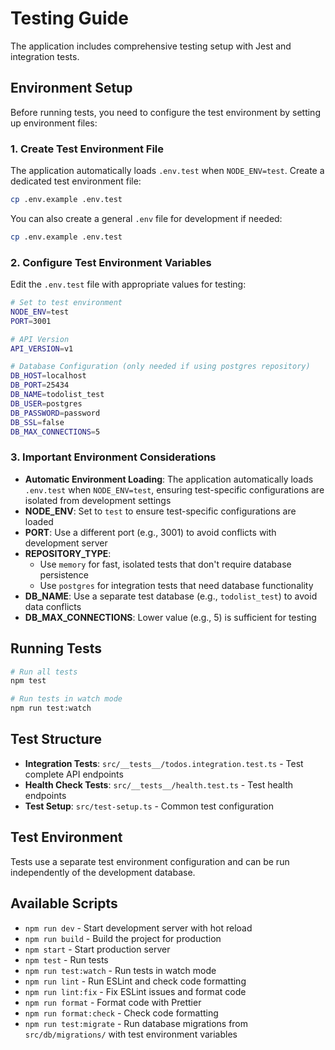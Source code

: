 # Testing Guide

The application includes comprehensive testing setup with Jest and integration tests.

## Environment Setup

Before running tests, you need to configure the test environment by setting up environment files:

### 1. Create Test Environment File

The application automatically loads `.env.test` when `NODE_ENV=test`. Create a dedicated test environment file:

```bash
cp .env.example .env.test
```

You can also create a general `.env` file for development if needed:

```bash
cp .env.example .env.test
```

### 2. Configure Test Environment Variables

Edit the `.env.test` file with appropriate values for testing:

```bash
# Set to test environment
NODE_ENV=test
PORT=3001

# API Version
API_VERSION=v1

# Database Configuration (only needed if using postgres repository)
DB_HOST=localhost
DB_PORT=25434
DB_NAME=todolist_test
DB_USER=postgres
DB_PASSWORD=password
DB_SSL=false
DB_MAX_CONNECTIONS=5
```

### 3. Important Environment Considerations

- **Automatic Environment Loading**: The application automatically loads `.env.test` when `NODE_ENV=test`, ensuring test-specific configurations are isolated from development settings
- **NODE_ENV**: Set to `test` to ensure test-specific configurations are loaded
- **PORT**: Use a different port (e.g., 3001) to avoid conflicts with development server
- **REPOSITORY_TYPE**:
  - Use `memory` for fast, isolated tests that don't require database persistence
  - Use `postgres` for integration tests that need database functionality
- **DB_NAME**: Use a separate test database (e.g., `todolist_test`) to avoid data conflicts
- **DB_MAX_CONNECTIONS**: Lower value (e.g., 5) is sufficient for testing

## Running Tests

```bash
# Run all tests
npm test

# Run tests in watch mode
npm run test:watch
```

## Test Structure

- **Integration Tests**: `src/__tests__/todos.integration.test.ts` - Test complete API endpoints
- **Health Check Tests**: `src/__tests__/health.test.ts` - Test health endpoints
- **Test Setup**: `src/test-setup.ts` - Common test configuration

## Test Environment

Tests use a separate test environment configuration and can be run independently of the development database.

## Available Scripts

- `npm run dev` - Start development server with hot reload
- `npm run build` - Build the project for production
- `npm start` - Start production server
- `npm test` - Run tests
- `npm run test:watch` - Run tests in watch mode
- `npm run lint` - Run ESLint and check code formatting
- `npm run lint:fix` - Fix ESLint issues and format code
- `npm run format` - Format code with Prettier
- `npm run format:check` - Check code formatting
- `npm run test:migrate` - Run database migrations from `src/db/migrations/` with test environment variables
